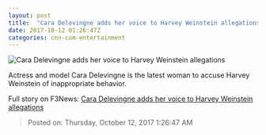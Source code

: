 ```yaml
---
layout: post
title:  "Cara Delevingne adds her voice to Harvey Weinstein allegations"
date: 2017-10-12 01:26:47Z
categories: cnn-com-entertainment
---
```


![Cara Delevingne adds her voice to Harvey Weinstein allegations](http://i2.cdn.cnn.com/cnnnext/dam/assets/171011104503-cara-delevingne-super-tease.jpg)

Actress and model Cara Delevingne is the latest woman to accuse Harvey Weinstein of inappropriate behavior.


Full story on F3News: [Cara Delevingne adds her voice to Harvey Weinstein allegations](http://www.f3nws.com/n/cZuzFB)

> Posted on: Thursday, October 12, 2017 1:26:47 AM
